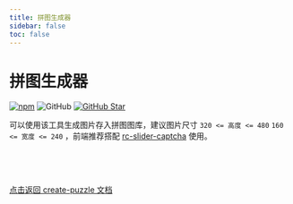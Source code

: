 ```yaml
---
title: 拼图生成器
sidebar: false
toc: false
---
```


# 拼图生成器

[![npm][npm]][npm-url] ![GitHub](https://img.shields.io/github/license/caijf/create-puzzle.svg) [![GitHub Star][github-star]][github-url]

可以使用该工具生成图片存入拼图图库，建议图片尺寸 `320 <= 高度 <= 480` `160 <= 宽度 <= 240` ，前端推荐搭配 [rc-slider-captcha] 使用。

<br/>

<code src="../src/demos/generator.tsx" inline></code>

<br/>

[点击返回 create-puzzle 文档](./)

[rc-slider-captcha]: https://caijf.github.io/rc-slider-captcha/
[npm]: https://img.shields.io/npm/v/create-puzzle.svg
[npm-url]: https://npmjs.com/package/create-puzzle
[github-star]: https://img.shields.io/github/stars/caijf/create-puzzle?style=social
[github-url]: https://github.com/caijf/create-puzzle
